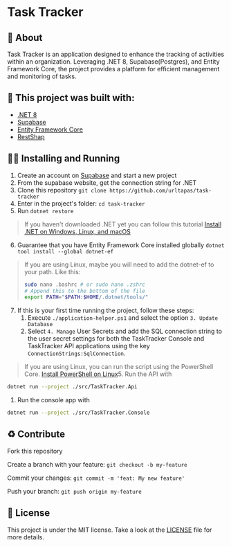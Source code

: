 # Task Tracker

## 📖 About

Task Tracker is an application designed to enhance the tracking of  activities within an organization. Leveraging .NET 8, Supabase(Postgres), and Entity Framework Core, the project provides a platform for efficient management and monitoring of tasks.

## 🧱 This project was built with:

- [.NET 8](https://dotnet.microsoft.com/pt-br/download/dotnet/8.0)
- [Supabase](https://supabase.com/)
- [Entity Framework Core](https://github.com/dotnet/efcore)
- [RestShap](https://restsharp.dev/)

## 🚶‍♂️ Installing and Running

1. Create an account on [Supabase](https://supabase.com/dashboard/sign-in?returnTo=%2Fprojects) and start a new project
2. From the supabase website, get the connection string for .NET
3. Clone this repository `git clone https://github.com/urltapas/task-tracker`
4. Enter in the project's folder: `cd task-tracker`
5. Run `dotnet restore`

> If you haven't downloaded .NET yet you can follow this tutorial [Install .NET on Windows, Linux, and macOS](https://learn.microsoft.com/en-us/dotnet/core/install/)

6. Guarantee that you have Entity Framework Core installed globally `dotnet tool install --global dotnet-ef`

> If you are using Linux, maybe you will need to add the dotnet-ef to your path.
> Like this:
>
> ```bash
> sudo nano .bashrc # or sudo nano .zshrc
> # Append this to the bottom of the file
> export PATH="$PATH:$HOME/.dotnet/tools/"
> ```

7. If this is your first time running the project, follow these steps:
   1. Execute `./application-helper.ps1` and select the option `3. Update Database`
   2. Select `4. Manage` User Secrets and add the SQL connection string to the user secret settings for both the TaskTracker Console and TaskTracker API applications using the key `ConnectionStrings:SqlConnection`.

> If you are using Linux, you can run the script using the PowerShell Core. [Install PowerShell on Linux](https://learn.microsoft.com/en-us/powershell/scripting/install/installing-powershell-on-linux?view=powershell-7.4)5.  Run the API with

```bash
dotnet run --project ./src/TaskTracker.Api
```

1. Run the console app with

```bash
dotnet run --project ./src/TaskTracker.Console
```

## ♻ Contribute

Fork this repository

Create a branch with your feature: `git checkout -b my-feature`

Commit your changes: `git commit -m 'feat: My new feature'`

Push your branch: `git push origin my-feature`

## 📃 License

This project is under the MIT license. Take a look at the [LICENSE](LICENSE) file for more details.
